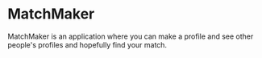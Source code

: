# MatchMaker

MatchMaker is an application where you can make a profile and see other people's profiles and hopefully find your match.


